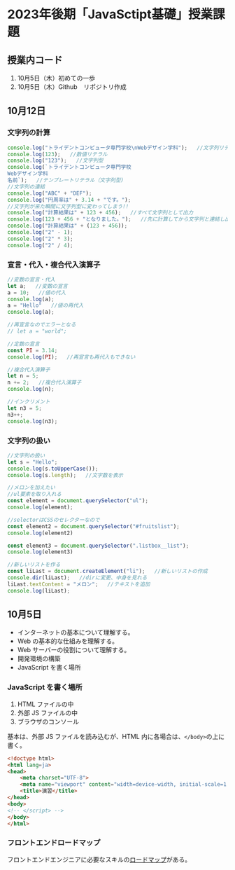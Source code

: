# 2023年後期「JavaSctipt基礎」授業課題

## 授業内コード
1. 10月5日（木）初めての一歩
2. 10月5日（木）Github　リポジトリ作成

## 10月12日

### 文字列の計算

```js
console.log("トライデントコンピュータ専門学校\nWebデザイン学科");   //文字列リテラル
console.log(123);   //数値リテラル
console.log("123");   //文字列型
console.log(`トライデントコンピュータ専門学校
Webデザイン学科
名前`);   //テンプレートリテラル（文字列型)
//文字列の連結
console.log("ABC" + "DEF");
console.log("円周率は" + 3.14 + "です。");
//文字列が来た瞬間に文字列型に変わってしまう!!
console.log("計算結果は" + 123 + 456);   //すべて文字列として出力
console.log(123 + 456 + "となりました。");   //先に計算してから文字列と連結し出力
console.log("計算結果は" + (123 + 456));
console.log("2" - 1);
console.log("2" * 3);
console.log("2" / 4);
```

### 宣言・代入・複合代入演算子

```js
//変数の宣言・代入
let a;   //変数の宣言
a = 10;   //値の代入
console.log(a);
a = "Hello"   //値の再代入
console.log(a);

//再宣言なのでエラーとなる
// let a = "world";

//定数の宣言
const PI = 3.14;
console.log(PI);   //再宣言も再代入もできない

//複合代入演算子
let n = 5;
n += 2;   //複合代入演算子
console.log(n);

//インクリメント
let n3 = 5;
n3++;
console.log(n3);
```

### 文字列の扱い

```js
//文字列の扱い
let s = "Hello";
console.log(s.toUpperCase());
console.log(s.length);   //文字数を表示
```

```js
//メロンを加えたい
//ul要素を取り入れる
const element = document.querySelector("ul");
console.log(element);

//selectorはCSSのセレクターなので
const element2 = document.querySelector("#fruitslist");
console.log(element2)

const element3 = document.querySelector(".listbox__list");
console.log(element3)

//新しいリストを作る
const liLast = document.createElement("li");   //新しいリストの作成
console.dir(liLast);   //dirに変更、中身を見れる
liLast.textContent = "メロン";   //テキストを追加
console.log(liLast);
```

## 10月5日

- インターネットの基本について理解する。
- Web の基本的な仕組みを理解する。
- Web サーバーの役割について理解する。
- 開発環境の構築
- JavaScript を書く場所

### JavaScript を書く場所

1. HTML ファイルの中
2. 外部 JS ファイルの中
3. ブラウザのコンソール

基本は、外部 JS ファイルを読み込むが、HTML 内に各場合は、`</body>`の上に書く。

```html
<!doctype html>
<html lang=ja>
<head>
    <meta charset="UTF-8">
    <meta name="viewport" content="width=device-width, initial-scale=1.0">
    <title>演習</title>
</head>
<body>
<!-- </script> -->
</body>
</html>
```

### フロントエンドロードマップ

フロントエンドエンジニアに必要なスキルの[ロードマップ](https://roadmap.sh/frontend)がある。
